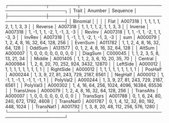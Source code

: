 ┌────────────┬─────────┬─────────────────────────────────────────────┐
│ Trait      │ Anumber │ Sequence                                    │
├────────────┼─────────┼─────────────────────────────────────────────┤
│ Binomial   │         │                                             │
│ Flat       │ A007318 │ 1, 1, 1, 1, 2, 1, 1, 3, 3                   │
│ Reverse    │ A007318 │ 1, 1, 1, 1, 2, 1, 1, 3, 3                   │
│ Inverse    │ A007318 │ 1, -1, 1, 1, -2, 1, -1, 3, -3               │
│ RevInv     │ A007318 │ 1, 1, -1, 1, -2, 1, 1, -3, 3                │
│ InvRev     │ A007318 │ 1, -1, 1, 1, -2, 1, -1, 3, -3               │
│ sum        │ A000079 │ 1, 2, 4, 8, 16, 32, 64, 128, 256            │
│ EvenSum    │ A011782 │ 1, 1, 2, 4, 8, 16, 32, 64, 128              │
│ OddSum     │ A131577 │ 0, 1, 2, 4, 8, 16, 32, 64, 128              │
│ AltSum     │ A000007 │ 1, 0, 0, 0, 0, 0, 0, 0, 0                   │
│ DiagSum    │ C000045 │ 1, 1, 2, 3, 5, 8, 13, 21, 34                │
│ Middle     │ A001405 │ 1, 1, 2, 3, 6, 10, 20, 35, 70               │
│ Central    │ A000984 │ 1, 2, 6, 20, 70, 252, 924, 3432, 12870      │
│ LeftSide   │ A000012 │ 1, 1, 1, 1, 1, 1, 1, 1, 1                   │
│ RightSide  │ A000012 │ 1, 1, 1, 1, 1, 1, 1, 1, 1                   │
│ PosHalf    │ A000244 │ 1, 3, 9, 27, 81, 243, 729, 2187, 6561       │
│ NegHalf    │ A000012 │ 1, -1, 1, -1, 1, -1, 1, -1, 1               │
│ PolyVal2   │ A000244 │ 1, 3, 9, 27, 81, 243, 729, 2187, 6561       │
│ PolyVal3   │ A000302 │ 1, 4, 16, 64, 256, 1024, 4096, 16384, 65536 │
│ TransUnos  │ A000079 │ 1, 2, 4, 8, 16, 32, 64, 128, 256            │
│ TransAlts  │ A000007 │ 1, 0, 0, 0, 0, 0, 0, 0, 0                   │
│ TransSqrs  │ A001788 │ 0, 1, 6, 24, 80, 240, 672, 1792, 4608       │
│ TransNat0  │ A001787 │ 0, 1, 4, 12, 32, 80, 192, 448, 1024         │
│ TransNat1  │ A001792 │ 1, 3, 8, 20, 48, 112, 256, 576, 1280        │
└────────────┴─────────┴─────────────────────────────────────────────┘
